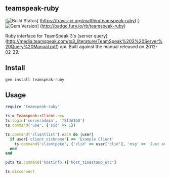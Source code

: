 teamspeak-ruby
----------
[![Build Status](https://travis-ci.org/matthin/teamspeak-ruby.png?branch=master)]
(https://travis-ci.org/matthin/teamspeak-ruby)
[![Gem Version](https://badge.fury.io/rb/teamspeak-ruby.png)]
(http://badge.fury.io/rb/teamspeak-ruby)

Ruby interface for TeamSpeak 3's [server query]
(http://media.teamspeak.com/ts3_literature/TeamSpeak%203%20Server%20Query%20Manual.pdf) api.
Built against the manual released on 2012-02-29.

Install
----------
```shell
gem install teamspeak-ruby
```

Usage
----------
```ruby
require 'teamspeak-ruby'

ts = Teamspeak::Client.new
ts.login('serveradmin', 'T5I3A1G8')
ts.command('use', {'sid' => 1})

ts.command('clientlist').each do |user|
  if user['client_nickname'] == 'Example Client'
    ts.command('clientpoke', {'clid' => user['clid'], 'msg' => 'Just an example!'})
  end
end

puts ts.command('hostinfo')['host_timestamp_utc']

ts.disconnect
```
